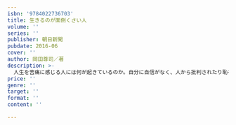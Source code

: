 ```yaml
---
isbn: '9784022736703'
title: 生きるのが面倒くさい人
volume: ''
series: ''
publisher: 朝日新聞
pubdate: 2016-06
cover: ''
author: 岡田尊司／著
description: >-
  人生を苦痛に感じる人には何が起きているのか。自分に自信がなく、人から批判されたり恥をかくのが怖くて、社会や人を避けてしまう…。それが回避性パーソナリティの特徴だ。思わず「自分のこと?」と思った人も大丈夫。面倒くささや無気力な状態を脱し、自由に生きるための方法とは。
price: ''
genre: ''
target: ''
format: ''
content: ''

---
```

